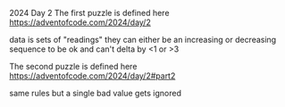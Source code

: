 2024 Day 2
The first puzzle is defined here
https://adventofcode.com/2024/day/2

data is sets of "readings" they can either be an increasing or decreasing sequence to be ok
and can't delta by <1 or >3

The second puzzle is defined here
https://adventofcode.com/2024/day/2#part2

same rules but a single bad value gets ignored
